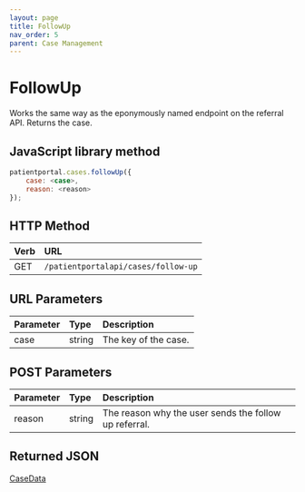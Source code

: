 ```yaml
---
layout: page
title: FollowUp
nav_order: 5
parent: Case Management
---
```


# FollowUp

Works the same way as the eponymously named endpoint on the referral API. Returns the case.

## JavaScript library method

```javascript
patientportal.cases.followUp({
    case: <case>,
    reason: <reason>
});
```

## HTTP Method

| Verb | URL                                               |
|:-----|:--------------------------------------------------|
| GET | `/patientportalapi/cases/follow-up` |

## URL Parameters

| Parameter | Type   | Description                                                 |
|:----------|:-------|:------------------------------------------------------------|
| case | string | The key of the case. |

## POST Parameters

| Parameter | Type   | Description                                                 |
|:----------|:-------|:------------------------------------------------------------|
| reason | string | The reason why the user sends the follow up referral. |

## Returned JSON

[CaseData](#_CaseData)
